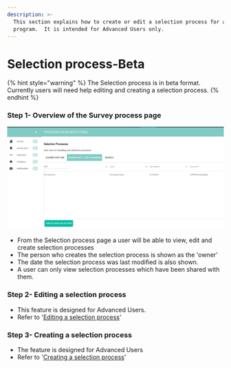 ```yaml
---
description: >-
  This section explains how to create or edit a selection process for a
  program.  It is intended for Advanced Users only.
---
```


# Selection process-Beta

{% hint style="warning" %}
The Selection process is in beta format.  Currently users will need help editing and creating a selection process.
{% endhint %}

### Step 1- Overview of the Survey process page

![](../../../../.gitbook/assets/image%20%2883%29.png)

* From the Selection process page a user will be able to view, edit and create selection processes
* The person who creates the selection process is shown as the 'owner' 
* The date the selection process was last modified is also shown.
* A user can only view selection processes which have been shared with them.

### Step 2- Editing a selection process

* This feature is designed for Advanced Users.
* Refer to '[Editing a selection process](https://program-user-docs.preignition.org/~/edit/drafts/-LFSW9U82ZVDdeMyC_0x/users-program-and-advanced/portfolio/resources/selection-process/editing-a-selection-process-beta)'

### Step 3-  Creating a selection process

* The feature is designed for Advanced Users
* Refer to '[Creating a selection process](https://program-user-docs.preignition.org/~/edit/drafts/-LFSW9U82ZVDdeMyC_0x/users-program-and-advanced/portfolio/resources/selection-process/creating-a-selection-process-beta)'



